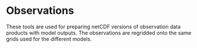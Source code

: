 # Observations

These tools are used for preparing netCDF versions of observation data products with model outputs.  The observations are regridded onto the same grids used for the different models.
